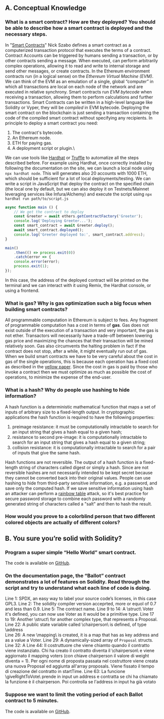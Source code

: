 ## A. Conceptual Knowledge

### What is a smart contract? How are they deployed? You should be able to describe how a smart contract is deployed and the necessary steps.

In "[Smart Contracts][1]" Nick Szabo defines a smart contract as a computerized transaction protocol that executes the terms of a contract. Contract Accounts can be triggered by humans sending a transaction, or by other contracts sending a message. When executed, can perform arbitrarily complex operations, allowing it to read and write to internal storage and send other messages, or create contracts. In the Ethereum environment contracts run (in a logical sense) on the *Ethereum Virtual Machine (EVM)*. We can think of the EVM as an emulation of a single, global “computer” in which all transactions are local on each node of the network and are executed in relative synchrony. Smart contracts run *EVM bytecode* when receiving a transaction, allowing them to perform calculations and further transactions. Smart Contracts can be written in a high-level language like Solidity or Vyper, they will be *compiled* in EVM bytecode. Deploying the smart contract on the blockchain is just sending a transaction containing the code of the compiled smart contract without specifying any recipients. In principle to deploy a smart contract you need:
1. The contract's bytecode.
2. An Ethereum node.
3. ETH for paying gas.
4. A deployment script or plugin.\

We can use tools like [Hardhat](https://hardhat.org) or [Truffle](https://trufflesuite.com) to automatize all the steps described before. For example using Hardhat, once correctly installed by following the documentation on the site, we can launch a local node using `npx hardhat node`. This will generates also 20 accounts with 1000 ETH, which should be sufficient for a lot of local deployments/testing. We can write a script in JavaScript that deploy the contract on the specified chain (the local one by default, but we can also deploy it on Testnets/Mainnet leveraging services like Infura/Alchemy) and execute the script using `npx hardhat run path/to/script.js`

```javascript
async function main () {
    // We get the contract to deploy
    const Greeter = await ethers.getContractFactory('Greeter');
    console.log('Deploying Greeter...');
    const smart_contract = await Greeter.deploy();
    await smart_contract.deployed();
    console.log('Greeter deployed to:', smart_contract.address);
}

main()
    .then(() => process.exit(0))
    .catch(error => {
    console.error(error);
    process.exit(1);
});
```

In this case, the address of the deployed contract will be printed on the terminal and we can interact with it using Remix, the Hardhat console, or using a frontend.

### What is gas? Why is gas optimization such a big focus when building smart contracts?

All programmable computation in Ethereum is subject to fees. Any fragment of programmable computation has a cost in terms of **gas**. Gas does not exist outside of the execution of a transaction and very important, the gas is not ether. Transactors will necessarily have a trade-off between lowering gas price and maximizing the chances that their transaction will be mined relatively soon. Gas also circumvents the halting problem in fact if the contract does not stop, after a while, it might eventually run out of gas. When we build smart contracts we have to be very careful about the cost in gas of the single operations, this is because each operation has a fixed cost as described in the [yellow paper][2]. Since the cost in gas is paid by those who invoke a contract then we must optimize as much as possible the cost of operations, to minimize the expense of the end-user. 

### What is a hash? Why do people use hashing to hide information?
A hash function is a deterministic mathematical function that maps a set of inputs of arbitrary size to a fixed-length output.
In cryptographic applications the hash function is required to have the following properties:
1. preimage resistance: it must be computationally intractable to search for an input string that gives a hash equal to a given hash;
2. resistance to second pre-image: it is computationally intractable to search for an input string that gives a hash equal to a given string;
3. collision resistance: it is computationally intractable to search for a pair of inputs that give the same hash.

Hash functions are not reversible. The output of a hash function is a fixed-length string of characters called digest or simply a hash. Since are not reversible hashes are not necessarily intended to be kept secret because they cannot be converted back into their original values. People can use hashing to hide from third-party sensitive information, e.g. a password, and save only the computed hash. If we save sensitive information using hash an attacker can perform a [rainbow table][3] attack, so it's best practice for secure password storage to combine each password with a randomly generated string of characters called a "salt" and then to hash the result.

### How would you prove to a colorblind person that two different colored objects are actually of different colors?

## B. You sure you’re solid with Solidity?

### Program a super simple “Hello World” smart contract.

The code is available on [GitHub][4].

### On the documentation page, the “Ballot” contract demonstrates a lot of features on Solidity. Read through the script and try to understand what each line of code is doing.

Line 1: SPDX, an easy way to label your source code’s licenses, in this case GPL3.
Line 2: The solidity compiler version acceprted, more or equol of 0.7 and less than 0.9.
Line 5: The contract name.
Line 9 to 14: A \struct\ Voter it's defined, you can now use Voter as it would be a primitive type.
Line 17 to 19: Another \struct\ for another complex type, that represents a Proposal.
Line 22: A public state variable called \chairperson\ is defined, of type \address\
Line 26: A new \mapping\ is created, it is a map that has as key address and as a value a Voter.
Line 29: A dynamically-sized array of `Proposal` structs.
Line 32: A 
Line 44: Il costruttuore che viene chiamto quando il contratto viene instanziato. Chi ha creato il contratto diventa il \chairperson\ e viene aggiornato il mapping voters (con chiave chairperson il valore di weight diventa = 1). Per ogni nome di proposta passata nel costruttore viene creata una nuova Proposal ed aggiunta all'array proposals. Viene fissato il tempo di creazione del contratto in startTime.
Line 63: La funcione \giveRightToVote\ prende in input un address e contratta se chi ha chiamato la funzione è il chairperson. Poi controlla se l'address in input ha già votato 


### Suppose we want to limit the voting period of each Ballot contract to 5 minutes. 

The code is available on [GitHub][5].


[1]: https://www.fon.hum.uva.nl/rob/Courses/InformationInSpeech/CDROM/Literature/LOTwinterschool2006/szabo.best.vwh.net/smart.contracts.html "Smart Contracts"
[2]: https://ethereum.github.io/yellowpaper/paper.pdf "Yellow Paper"
[3]: https://en.wikipedia.org/wiki/Rainbow_table "Rainbow Table"
[4]: https://github.com/lrazovic/zku/blob/main/assignment_0/HelloWorld.sol "Hello, World!"
[5]: https://github.com/lrazovic/zku/blob/main/assignment_0/Ballot.sol "Ballot with 5 minutes deadline"